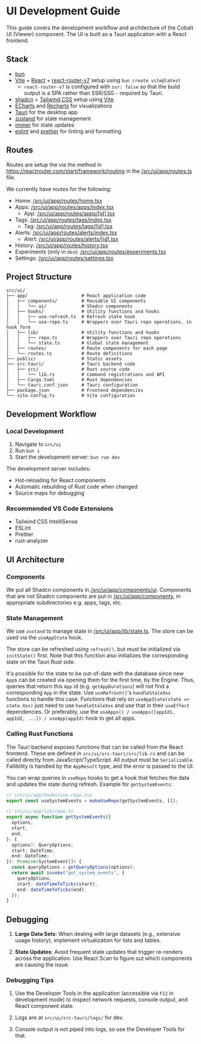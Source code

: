 # UI Development Guide

This guide covers the development workflow and architecture of the Cobalt UI (Viewer) component. The UI is built as a Tauri application with a React frontend.

## Stack

- [bun](https://bun.sh/)
- [Vite](https://vite.dev/) + [React](https://react.dev/) + [react-router-v7](https://reactrouter.com/home) setup using `bun create vite@latest`
  - `react-router-v7` is configured with `ssr: false` so that the build output is a SPA rather than SSR/SSG - required by Tauri.
- [shadcn](https://ui.shadcn.com/) + [Tailwind CSS](https://tailwindcss.com/) setup using [Vite](https://ui.shadcn.com/docs/installation/vite)
- [ECharts](https://echarts.apache.org/examples/en/index.html) and [Recharts](https://recharts.org/en-US/) for visualizations
- [Tauri](https://v2.tauri.app/) for the desktop app
- [zustand](https://zustand.docs.pmnd.rs/) for state management
- [immer](https://immerjs.github.io/immer/) for state updates
- [eslint](https://eslint.org/) and [prettier](https://prettier.io/) for linting and formatting

## Routes

Routes are setup the via the method in https://reactrouter.com/start/framework/routing in the [/src/ui/app/routes.ts](/src/ui/app/routes.ts) file.

We currently have routes for the following:
- Home: [/src/ui/app/routes/home.tsx](/src/ui/app/routes/home.tsx)
- Apps: [/src/ui/app/routes/apps/index.tsx](/src/ui/app/routes/apps/index.tsx)
    - App: [/src/ui/app/routes/apps/[id].tsx](/src/ui/app/routes/apps/[id].tsx)
- Tags: [/src/ui/app/routes/tags/index.tsx](/src/ui/app/routes/tags/index.tsx)
    - Tag: [/src/ui/app/routes/tags/[id].tsx](/src/ui/app/routes/tags/[id].tsx)
- Alerts: [/src/ui/app/routes/alerts/index.tsx](/src/ui/app/routes/alerts/index.tsx)
    - Alert: [/src/ui/app/routes/alerts/[id].tsx](/src/ui/app/routes/alerts/[id].tsx)
- History: [/src/ui/app/routes/history.tsx](/src/ui/app/routes/history.tsx)
- Experiments (only in `dev`): [/src/ui/app/routes/experiments.tsx](/src/ui/app/routes/experiments.tsx)
- Settings: [/src/ui/app/routes/settings.tsx](/src/ui/app/routes/settings.tsx)

## Project Structure

```
src/ui/
├── app/                    # React application code
│   ├── components/         # Reusable UI components
│   │   └── ui/             # Shadcn components
│   ├── hooks/              # Utility functions and hooks
│   │   ├── use-refresh.ts  # Refresh state hook
│   │   └── use-repo.ts     # Wrappers over Tauri repo operations, in hook form
│   ├── lib/                # Utility functions and hooks
│   │   ├── repo.ts         # Wrappers over Tauri repo operations
│   │   └── state.ts        # Global state management
│   ├── routes/             # Route components for each page
│   └── routes.ts           # Route definitions
├── public/                 # Static assets
├── src-tauri/              # Tauri backend code
│   ├── src/                # Rust source code
│   │   └── lib.rs          # Command registrations and API
│   ├── Cargo.toml          # Rust dependencies
│   └── tauri.conf.json     # Tauri configuration
├── package.json            # Frontend dependencies
└── vite.config.ts          # Vite configuration
```

## Development Workflow

### Local Development

1. Navigate to `src/ui`
2. Run `bun i`
3. Start the development server: `bun run dev`

The development server includes:
- Hot-reloading for React components
- Automatic rebuilding of Rust code when changed
- Source maps for debugging

### Recommended VS Code Extensions

- Tailwind CSS IntelliSense
- ESLint
- Prettier
- rust-analyzer

## UI Architecture

### Components
We put all Shadcn components in [/src/ui/app/components/ui](/src/ui/app/components/ui). Components that are not Shadcn components are put in [/src/ui/app/components](/src/ui/app/components), in appropriate subdirectories e.g. apps, tags, etc.

### State Management

We use `zustand` to manage state in [/src/ui/app/lib/state.ts](/src/ui/app/lib/state.ts). The store can be used via the `useAppState` hook.

The store can be refreshed using `refresh()`, but must be initialized via `initState()` first. Note that this function also initializes the corresponding state on the Tauri Rust side.

It's possible for the state to be out-of-date with the database since new `App`s can be created via opening them for the first time, by the Engine. 
Thus, queries that return this `App` id (e.g. `getAppDurations`) will not find a corresponding `App` in the state. Use `useRefresh()`'s `handleStaleXxx`
functions to handle this case. Functions that rely on `useAppState(state => state.Xxx)` just need to use `handleStaleXxx` and use that in their
`useEffect` dependencies. Or preferably, use the `useApps() / useApps([appId1, appId2, ...]) / useApp(appId)` hook to get all apps.

### Calling Rust Functions

The Tauri backend exposes functions that can be called from the React frontend. These are defined in `src/ui/src-tauri/src/lib.rs` and can be called directly from JavaScript/TypeScript.
All output must be `Serializable`. Fallibility is handled by the `AppResult` type, and the error is passed to the UI.

You can wrap queries in `useRepo` hooks to get a hook that fetches the data and updates the state during refresh. Example for `getSystemEvents`:

```typescript
// src/ui/app/hooks/use-repo.tsx
export const useSystemEvents = makeUseRepo(getSystemEvents, []);
```

```typescript
// src/ui/app/lib/repo.ts
export async function getSystemEvents({
  options,
  start,
  end,
}: {
  options?: QueryOptions;
  start: DateTime;
  end: DateTime;
}): Promise<SystemEvent[]> {
  const queryOptions = getQueryOptions(options);
  return await invoke("get_system_events", {
    queryOptions,
    start: dateTimeToTicks(start),
    end: dateTimeToTicks(end),
  });
}
```

## Debugging

1. **Large Data Sets**: When dealing with large datasets (e.g., extensive usage history), implement virtualization for lists and tables.

1. **State Updates**: Avoid frequent state updates that trigger re-renders across the application. Use React Scan to figure out which components are causing the issue.

### Debugging Tips

1. Use the Developer Tools in the application (accessible via `F12` in development mode) to inspect network requests, console output, and React component state.

1. Logs are at `src/ui/src-tauri/logs/` for dev.

1. Console output is not piped into logs, so use the Developer Tools for that.